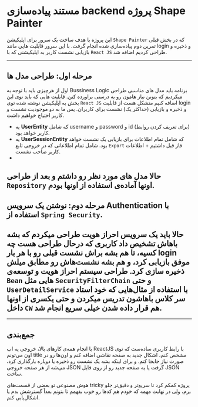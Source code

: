 # مستند پیاده‌سازی backend پروژه Shape Painter

این پروژه با هدف ساخت یک سرور برای اپلیکیشن `Shape Painter` که در بخش قبلی تمرین دوم پیاده‌سازی شده انجام گرفت. با این سرور قابلیت هایی مانند login و ذخیره و بازیابی نشست کاربر به اپلیکیشنی که با `React JS` طراحی کردیم اضافه شد.

---

## مرحله اول: طراحی مدل ها

اول از هرچیزی باید با توجه به Bussiness Logic برنامه باید مدل های مناسبی طراحی میکردیم که بتونن نیاز هامون رو به درستی براورده کنن.
قابلیت هایی که باید توی این بخش به اپلیکیشن نوشته شده‌ توی `React JS` اضافه کنیم متشکل هست از قابلیت login و ذخیره و بازیابی (حداکثر یک) نشست برای کاربران. پس ما به دو موجودیت نشست و کاربر احتیاج خواهیم داشت.


- یه **UserEntity** که شامل username و password و id (برای تعریف کردن روابط) کاربر خواهد بود.
- یه **UserSessionEntity** که شامل تمام اطلاعات برای بازیابی یک نشست خواهد بود. شامل تمام اطلاعاتی که در خروجی تابع `Export` فاز قبل داشتیم +‌ اطلاعات کاربر صاحب نشست.
- 
حالا مدل های مورد نظر رو داشتم و بعد از طراحی `Repository` اونها آماده‌ی استفاده از اونها بودم.
---

## مرحله دوم: نوشتن یک سرویس Authentication با استفاده از `Spring Security`.

حالا باید یک سرویس احراز هویت طراحی میکردم که بشه باهاش تشخیص داد کاربری که درحال طراحی هست چه کسیه، تا هم بشه براش نشست قبلی رو با هر بار login موفق بازیابی کرد، و هم بشه نشست‌هاش رو مطابق میلش ذخیره سازی کرد.
طراحی سیستم احراز هویت و توسعه‌ی `Bean` هایی مثل ‍‍`SecurityFilterChain` و حتی `UserDetailService` با استفاده از مثال‌هایی که خود استاد سر کلاس باهاشون تدریس میکردن و حتی یکسری از اونها داخل `CW` هم قرار داده‌ شدن خیلی سریع انجام شد.
---

---

## جمع‌بندی

با انجام همه‌ی کارهای بالا، خروجی یه اپ ReactJS با رابط کاربری ساده‌ست که توی اون می‌تونم title مشخص کنم، اشکال جدید به صفحه نقاشی اضافه کنم و اون‌ها رو در صورت نیاز جابجا کنم. و برای اینکه بشه یک نشست رو ذخیره یا دوباره بارگذاری کرد، می‌شه از هر صفحه خروجی JSON گرفت یا یه صفحه جدید رو از روی فایل JSON ساخت.

هوش مصنوعی تو بعضی از قسمت‌های tricky پروژه کمکم کرد تا سریع‌تر و دقیق‌تر جلو برم، ولی در نهایت مهمه که خودم هم کدها رو خوب بفهمم تا بتونم بعداً گسترشش بدم یا اشکال‌یابی کنم.
